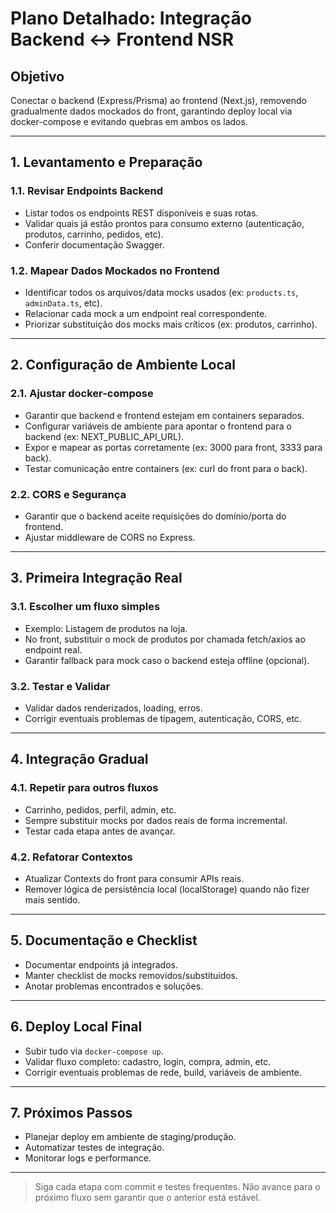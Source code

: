 # Plano Detalhado: Integração Backend ↔ Frontend NSR

## Objetivo
Conectar o backend (Express/Prisma) ao frontend (Next.js), removendo gradualmente dados mockados do front, garantindo deploy local via docker-compose e evitando quebras em ambos os lados.

---

## 1. Levantamento e Preparação
### 1.1. Revisar Endpoints Backend
- Listar todos os endpoints REST disponíveis e suas rotas.
- Validar quais já estão prontos para consumo externo (autenticação, produtos, carrinho, pedidos, etc).
- Conferir documentação Swagger.

### 1.2. Mapear Dados Mockados no Frontend
- Identificar todos os arquivos/data mocks usados (ex: `products.ts`, `adminData.ts`, etc).
- Relacionar cada mock a um endpoint real correspondente.
- Priorizar substituição dos mocks mais críticos (ex: produtos, carrinho).

---

## 2. Configuração de Ambiente Local
### 2.1. Ajustar docker-compose
- Garantir que backend e frontend estejam em containers separados.
- Configurar variáveis de ambiente para apontar o frontend para o backend (ex: NEXT_PUBLIC_API_URL).
- Expor e mapear as portas corretamente (ex: 3000 para front, 3333 para back).
- Testar comunicação entre containers (ex: curl do front para o back).

### 2.2. CORS e Segurança
- Garantir que o backend aceite requisições do domínio/porta do frontend.
- Ajustar middleware de CORS no Express.

---

## 3. Primeira Integração Real
### 3.1. Escolher um fluxo simples
- Exemplo: Listagem de produtos na loja.
- No front, substituir o mock de produtos por chamada fetch/axios ao endpoint real.
- Garantir fallback para mock caso o backend esteja offline (opcional).

### 3.2. Testar e Validar
- Validar dados renderizados, loading, erros.
- Corrigir eventuais problemas de tipagem, autenticação, CORS, etc.

---

## 4. Integração Gradual
### 4.1. Repetir para outros fluxos
- Carrinho, pedidos, perfil, admin, etc.
- Sempre substituir mocks por dados reais de forma incremental.
- Testar cada etapa antes de avançar.

### 4.2. Refatorar Contextos
- Atualizar Contexts do front para consumir APIs reais.
- Remover lógica de persistência local (localStorage) quando não fizer mais sentido.

---

## 5. Documentação e Checklist
- Documentar endpoints já integrados.
- Manter checklist de mocks removidos/substituídos.
- Anotar problemas encontrados e soluções.

---

## 6. Deploy Local Final
- Subir tudo via `docker-compose up`.
- Validar fluxo completo: cadastro, login, compra, admin, etc.
- Corrigir eventuais problemas de rede, build, variáveis de ambiente.

---

## 7. Próximos Passos
- Planejar deploy em ambiente de staging/produção.
- Automatizar testes de integração.
- Monitorar logs e performance.

---

> Siga cada etapa com commit e testes frequentes. Não avance para o próximo fluxo sem garantir que o anterior está estável.

